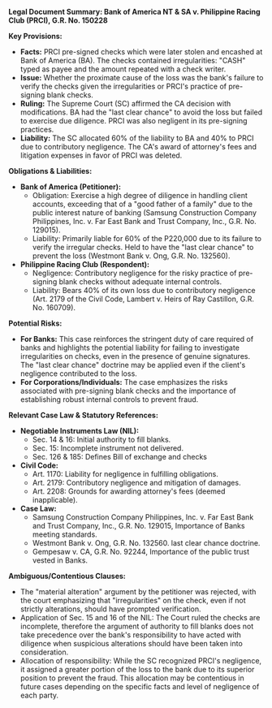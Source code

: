 **Legal Document Summary: Bank of America NT & SA v. Philippine Racing Club (PRCI), G.R. No. 150228**

**Key Provisions:**

*   **Facts:** PRCI pre-signed checks which were later stolen and encashed at Bank of America (BA). The checks contained irregularities: "CASH" typed as payee and the amount repeated with a check writer.
*   **Issue:** Whether the proximate cause of the loss was the bank's failure to verify the checks given the irregularities or PRCI's practice of pre-signing blank checks.
*   **Ruling:** The Supreme Court (SC) affirmed the CA decision with modifications. BA had the "last clear chance" to avoid the loss but failed to exercise due diligence. PRCI was also negligent in its pre-signing practices.
*  **Liability:** The SC allocated 60% of the liability to BA and 40% to PRCI due to contributory negligence. The CA's award of attorney's fees and litigation expenses in favor of PRCI was deleted.

**Obligations & Liabilities:**

*   **Bank of America (Petitioner):**
    *   Obligation: Exercise a high degree of diligence in handling client accounts, exceeding that of a "good father of a family" due to the public interest nature of banking (Samsung Construction Company Philippines, Inc. v. Far East Bank and Trust Company, Inc., G.R. No. 129015).
    *   Liability: Primarily liable for 60% of the P220,000 due to its failure to verify the irregular checks. Held to have the "last clear chance" to prevent the loss (Westmont Bank v. Ong, G.R. No. 132560).
*   **Philippine Racing Club (Respondent):**
    *   Negligence: Contributory negligence for the risky practice of pre-signing blank checks without adequate internal controls.
    *   Liability: Bears 40% of its own loss due to contributory negligence (Art. 2179 of the Civil Code, Lambert v. Heirs of Ray Castillon, G.R. No. 160709).

**Potential Risks:**

*   **For Banks:** This case reinforces the stringent duty of care required of banks and highlights the potential liability for failing to investigate irregularities on checks, even in the presence of genuine signatures. The "last clear chance" doctrine may be applied even if the client's negligence contributed to the loss.
*   **For Corporations/Individuals:**  The case emphasizes the risks associated with pre-signing blank checks and the importance of establishing robust internal controls to prevent fraud.

**Relevant Case Law & Statutory References:**

*   **Negotiable Instruments Law (NIL):**
    *   Sec. 14 & 16: Initial authority to fill blanks.
    *   Sec. 15: Incomplete instrument not delivered.
    *   Sec. 126 & 185: Defines Bill of exchange and checks
*   **Civil Code:**
    *   Art. 1170: Liability for negligence in fulfilling obligations.
    *   Art. 2179: Contributory negligence and mitigation of damages.
    *   Art. 2208: Grounds for awarding attorney's fees (deemed inapplicable).
*   **Case Law:**
    *   Samsung Construction Company Philippines, Inc. v. Far East Bank and Trust Company, Inc., G.R. No. 129015, Importance of Banks meeting standards.
    *   Westmont Bank v. Ong, G.R. No. 132560. last clear chance doctrine.
    *  Gempesaw v. CA, G.R. No. 92244, Importance of the public trust vested in Banks.

**Ambiguous/Contentious Clauses:**

*   The "material alteration" argument by the petitioner was rejected, with the court emphasizing that "irregularities" on the check, even if not strictly alterations, should have prompted verification.
*   Application of Sec. 15 and 16 of the NIL: The Court ruled the checks are incomplete, therefore the argument of authority to fill blanks does not take precedence over the bank's responsibility to have acted with diligence when suspicious alterations should have been taken into consideration.
*   Allocation of responsibility: While the SC recognized PRCI's negligence, it assigned a greater portion of the loss to the bank due to its superior position to prevent the fraud. This allocation may be contentious in future cases depending on the specific facts and level of negligence of each party.
